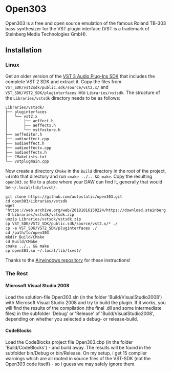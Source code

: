 # Open303

Open303 is a free and open source emulation of the famous Roland TB-303 bass synthesizer for the VST plugin interface (VST is a trademark of Steinberg Media Technologies GmbH). 

## Installation
### Linux
Get an older version of the [VST 3 Audio Plug-Ins SDK](https://web.archive.org/web/20181016150224/https://download.steinberg.net/sdk_downloads/vstsdk3610_11_06_2018_build_37.zip) that includes the complete VST 2 SDK and extract it. Copy the files from `VST_SDK/vst2sdk/public.sdk/source/vst2.x/` and `VST_SDK/VST2_SDK/pluginterfaces` into `Libraries/vstsdk`. The structure of the `Libraries/vstsdk` directory needs to be as follows:

```
Libraries/vstsdk/
├── pluginterfaces
│   └── vst2.x
│       ├── aeffect.h
│       ├── aeffectx.h
│       └── vstfxstore.h
├── aeffeditor.h
├── audioeffect.cpp
├── audioeffect.h
├── audioeffectx.cpp
├── audioeffectx.h
├── CMakeLists.txt
└── vstplugmain.cpp
```

Now create a directory `CMake` in the `Build` directory in the root of the project, `cd` into that directory and run `cmake ../.. && make`. Copy the resulting `open303.so` file to a place where your DAW can find it, generally that would be `~/.local/lib/lxvst/`.

```
git clone https://github.com/autostatic/open303.git
cd open303/Libraries/vstsdk
wget "https://web.archive.org/web/20181016150224/https://download.steinberg.net/sdk_downloads/vstsdk3610_11_06_2018_build_37.zip" -O Libraries/vstsdk/vstsdk.zip
unzip Libraries/vstsdk/vstsdk.zip
cp VST_SDK/VST2_SDK/public.sdk/source/vst2.x/* ./
cp -a VST_SDK/VST2_SDK/pluginterfaces ./
cd /path/to/open303
mkdir Build/CMake
cd Build/CMake
cmake ../.. && make
cp open303.so ~/.local/lib/lxvst/
```

Thanks to the [Airwindows repository](https://github.com/airwindows/airwindows) for these instructions!

### The Rest
#### Microsoft Visual Studio 2008
Load the solution-file Open303.sln (in the folder 'Build/VisualStudio2008') with Microsoft Visual Studio 2008 and try to build the plugin. If it works, you will find the results of the compilation (the final .dll and some intermediate files) in the subfolder 'Debug' or 'Release' of 'Build/VisualStudio2008', depending on whether you selected a debug- or release-build. 

#### CodeBlocks
Load the CodeBlocks project file Open303.cbp (in the folder 'Build/CodeBlocks') - and build away. The results will be found in the subfolder bin/Debug or bin/Release. On my setup, i get 15 compiler warnings which are all rooted in source files of the VST-SDK (not the Open303 code itself) - so i guess we may safely ignore them.